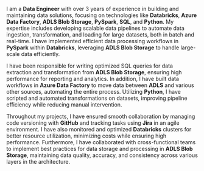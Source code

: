 I am a **Data Engineer** with over 3 years of experience in building and maintaining data solutions, focusing on technologies like **Databricks**, **Azure Data Factory**, **ADLS Blob Storage**, **PySpark**, **SQL**, and **Python**. My expertise includes developing scalable data pipelines to automate data ingestion, transformation, and loading for large datasets, both in batch and real-time. I have implemented efficient data processing workflows in **PySpark** within **Databricks**, leveraging **ADLS Blob Storage** to handle large-scale data efficiently.

I have been responsible for writing optimized SQL queries for data extraction and transformation from **ADLS Blob Storage**, ensuring high performance for reporting and analytics. In addition, I have built data workflows in **Azure Data Factory** to move data between **ADLS** and various other sources, automating the entire process. Utilizing **Python**, I have scripted and automated transformations on datasets, improving pipeline efficiency while reducing manual intervention.

Throughout my projects, I have ensured smooth collaboration by managing code versioning with **GitHub** and tracking tasks using **Jira** in an agile environment. I have also monitored and optimized **Databricks** clusters for better resource utilization, minimizing costs while ensuring high performance. Furthermore, I have collaborated with cross-functional teams to implement best practices for data storage and processing in **ADLS Blob Storage**, maintaining data quality, accuracy, and consistency across various layers in the architecture.
